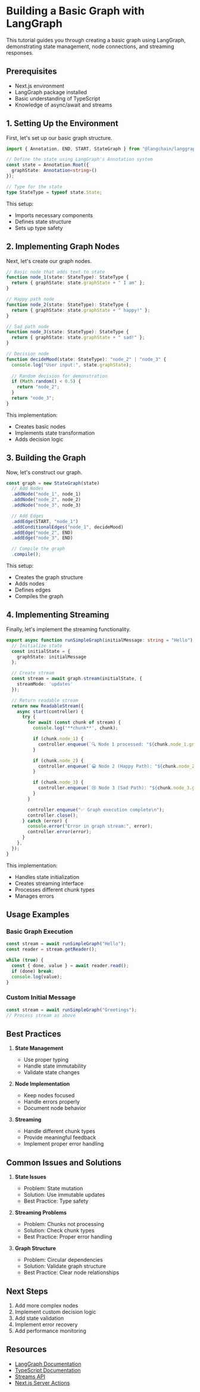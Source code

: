 # Building a Basic Graph with LangGraph

This tutorial guides you through creating a basic graph using LangGraph, demonstrating state management, node connections, and streaming responses.

## Prerequisites

- Next.js environment
- LangGraph package installed
- Basic understanding of TypeScript
- Knowledge of async/await and streams

## 1. Setting Up the Environment

First, let's set up our basic graph structure.

```typescript
import { Annotation, END, START, StateGraph } from "@langchain/langgraph";

// Define the state using LangGraph's Annotation system
const state = Annotation.Root({
  graphState: Annotation<string>()
});

// Type for the state
type StateType = typeof state.State;
```

This setup:
- Imports necessary components
- Defines state structure
- Sets up type safety

## 2. Implementing Graph Nodes

Next, let's create our graph nodes.

```typescript
// Basic node that adds text to state
function node_1(state: StateType): StateType {
  return { graphState: state.graphState + " I am" };
}

// Happy path node
function node_2(state: StateType): StateType {
  return { graphState: state.graphState + " happy!" };
}

// Sad path node
function node_3(state: StateType): StateType {
  return { graphState: state.graphState + " sad!" };
}

// Decision node
function decideMood(state: StateType): "node_2" | "node_3" {
  console.log("User input:", state.graphState);
  
  // Random decision for demonstration
  if (Math.random() < 0.5) {
    return "node_2";
  }
  return "node_3";
}
```

This implementation:
- Creates basic nodes
- Implements state transformation
- Adds decision logic

## 3. Building the Graph

Now, let's construct our graph.

```typescript
const graph = new StateGraph(state)
  // Add Nodes
  .addNode("node_1", node_1)
  .addNode("node_2", node_2)
  .addNode("node_3", node_3)

  // Add Edges
  .addEdge(START, "node_1")
  .addConditionalEdges("node_1", decideMood)
  .addEdge("node_2", END)
  .addEdge("node_3", END)

  // Compile the graph
  .compile();
```

This setup:
- Creates the graph structure
- Adds nodes
- Defines edges
- Compiles the graph

## 4. Implementing Streaming

Finally, let's implement the streaming functionality.

```typescript
export async function runSimpleGraph(initialMessage: string = "Hello") {
  // Initialize state
  const initialState = {
    graphState: initialMessage
  };

  // Create stream
  const stream = await graph.stream(initialState, {
    streamMode: 'updates'
  });

  // Return readable stream
  return new ReadableStream({
    async start(controller) {
      try {
        for await (const chunk of stream) {
          console.log('**chunk**', chunk);

          if (chunk.node_1) {
            controller.enqueue(`🔍 Node 1 processed: "${chunk.node_1.graphState}"\n\n`);
          }

          if (chunk.node_2) {
            controller.enqueue(`😀 Node 2 (Happy Path): "${chunk.node_2.graphState}"\n\n`);
          }

          if (chunk.node_3) {
            controller.enqueue(`😢 Node 3 (Sad Path): "${chunk.node_3.graphState}"\n\n`);
          }
        }

        controller.enqueue("✅ Graph execution complete\n");
        controller.close();
      } catch (error) {
        console.error("Error in graph stream:", error);
        controller.error(error);
      }
    },
  });
}
```

This implementation:
- Handles state initialization
- Creates streaming interface
- Processes different chunk types
- Manages errors

## Usage Examples

### Basic Graph Execution
```typescript
const stream = await runSimpleGraph("Hello");
const reader = stream.getReader();

while (true) {
  const { done, value } = await reader.read();
  if (done) break;
  console.log(value);
}
```

### Custom Initial Message
```typescript
const stream = await runSimpleGraph("Greetings");
// Process stream as above
```

## Best Practices

1. **State Management**
   - Use proper typing
   - Handle state immutability
   - Validate state changes

2. **Node Implementation**
   - Keep nodes focused
   - Handle errors properly
   - Document node behavior

3. **Streaming**
   - Handle different chunk types
   - Provide meaningful feedback
   - Implement proper error handling

## Common Issues and Solutions

1. **State Issues**
   - Problem: State mutation
   - Solution: Use immutable updates
   - Best Practice: Type safety

2. **Streaming Problems**
   - Problem: Chunks not processing
   - Solution: Check chunk types
   - Best Practice: Proper error handling

3. **Graph Structure**
   - Problem: Circular dependencies
   - Solution: Validate graph structure
   - Best Practice: Clear node relationships

## Next Steps

1. Add more complex nodes
2. Implement custom decision logic
3. Add state validation
4. Implement error recovery
5. Add performance monitoring

## Resources

- [LangGraph Documentation](https://js.langchain.com/docs/modules/agents/agent_types/)
- [TypeScript Documentation](https://www.typescriptlang.org/docs/)
- [Streams API](https://developer.mozilla.org/en-US/docs/Web/API/Streams_API)
- [Next.js Server Actions](https://nextjs.org/docs/app/building-your-application/data-fetching/server-actions) 